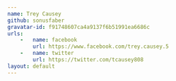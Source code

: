 ```yaml
---
name: Trey Causey
github: sonusfaber
gravatar-id: f91748607ca4a9137f6b51991ea6686c
urls:
    -   name: facebook
        url: https://www.facebook.com/trey.causey.5
    -   name: twitter
        url: https://twitter.com/tcausey808
layout: default
---
```

